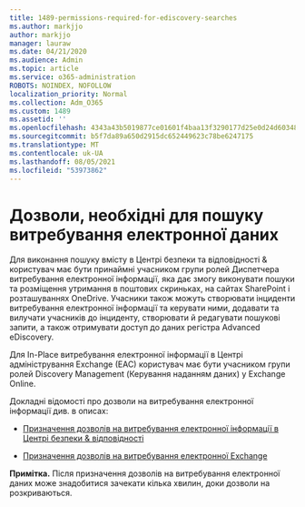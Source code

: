 ```yaml
---
title: 1489-permissions-required-for-ediscovery-searches
ms.author: markjjo
author: markjjo
manager: lauraw
ms.date: 04/21/2020
ms.audience: Admin
ms.topic: article
ms.service: o365-administration
ROBOTS: NOINDEX, NOFOLLOW
localization_priority: Normal
ms.collection: Adm_O365
ms.custom: 1489
ms.assetid: ''
ms.openlocfilehash: 4343a43b5019877ce01601f4baa13f3290177d25e0d24d6034858205966f5f35
ms.sourcegitcommit: b5f7da89a650d2915dc652449623c78be6247175
ms.translationtype: MT
ms.contentlocale: uk-UA
ms.lasthandoff: 08/05/2021
ms.locfileid: "53973862"
---
```

# <a name="permissions-required-for-ediscovery-searches"></a>Дозволи, необхідні для пошуку витребування електронної даних

Для виконання пошуку вмісту в Центрі безпеки та відповідності & користувач має бути принаймні учасником групи ролей Диспетчера витребування електронної інформації, яка дає змогу виконувати пошуки та розміщення утримання в поштових скриньках, на сайтах SharePoint і розташуваннях OneDrive. Учасники також можуть створювати інциденти витребування електронної інформації та керувати ними, додавати та вилучати учасників до інциденту, створювати й редагувати пошукові запити, а також отримувати доступ до даних регістра Advanced eDiscovery.

Для In-Place витребування електронної інформації в Центрі адміністрування Exchange (EAC) користувач має бути учасником групи ролей Discovery Management (Керування наданням даних) у Exchange Online.

Докладні відомості про дозволи на витребування електронної інформації див. в описах: 

- [Призначення дозволів на витребування електронної інформації в Центрі безпеки & відповідності](https://docs.microsoft.com/microsoft-365/compliance/assign-ediscovery-permissions)

- [Призначення дозволів на витребування електронної Exchange](https://docs.microsoft.com/exchange/security-and-compliance/in-place-ediscovery/assign-ediscovery-permissions)

**Примітка.** Після призначення дозволів на витребування електронної даних може знадобитися зачекати кілька хвилин, доки дозволи на розкриваються.
